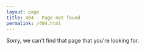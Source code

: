 ```yaml
---
layout: page
title: 404 - Page not found
permalink: /404.html
---
```


Sorry, we can't find that page that you're looking for.
